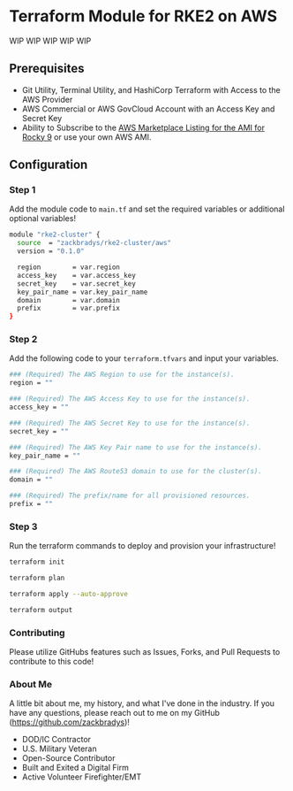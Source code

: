 # Terraform Module for RKE2 on AWS

WIP WIP WIP WIP WIP

## Prerequisites
* Git Utility, Terminal Utility, and HashiCorp Terraform with Access to the AWS Provider
* AWS Commercial or AWS GovCloud Account with an Access Key and Secret Key
* Ability to Subscribe to the [AWS Marketplace Listing for the AMI for Rocky 9](https://aws.amazon.com/marketplace/pp/prodview-ygp66mwgbl2ii) or use your own AWS AMI.

## Configuration

### Step 1
Add the module code to `main.tf` and set the required variables or additional optional variables!
```bash
module "rke2-cluster" {
  source  = "zackbradys/rke2-cluster/aws"
  version = "0.1.0"

  region        = var.region
  access_key    = var.access_key
  secret_key    = var.secret_key
  key_pair_name = var.key_pair_name
  domain        = var.domain
  prefix        = var.prefix
}
```

### Step 2
Add the following code to your `terraform.tfvars` and input your variables.
```bash
### (Required) The AWS Region to use for the instance(s).
region = ""

### (Required) The AWS Access Key to use for the instance(s).
access_key = ""

### (Required) The AWS Secret Key to use for the instance(s).
secret_key = ""

### (Required) The AWS Key Pair name to use for the instance(s).
key_pair_name = ""

### (Required) The AWS Route53 domain to use for the cluster(s).
domain = ""

### (Required) The prefix/name for all provisioned resources.
prefix = ""
```

### Step 3
Run the terraform commands to deploy and provision your infrastructure!
```bash
terraform init

terraform plan

terraform apply --auto-approve

terraform output
```

### Contributing
Please utilize GitHubs features such as Issues, Forks, and Pull Requests to contribute to this code!

### About Me
A little bit about me, my history, and what I've done in the industry. If you have any questions, please reach out to me on my GitHub (https://github.com/zackbradys)!
- DOD/IC Contractor
- U.S. Military Veteran
- Open-Source Contributor
- Built and Exited a Digital Firm
- Active Volunteer Firefighter/EMT